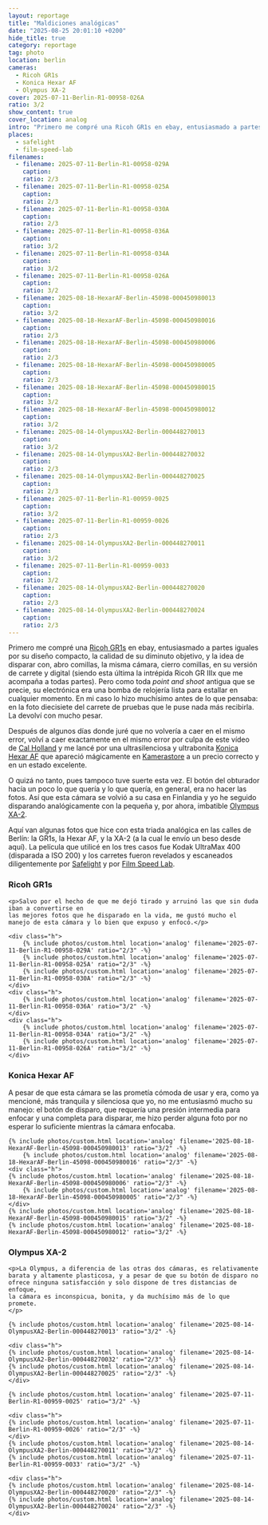 ```yaml
---
layout: reportage
title: "Maldiciones analógicas"
date: "2025-08-25 20:01:10 +0200"
hide_title: true
category: reportage
tag: photo
location: berlin
cameras:
  - Ricoh GR1s
  - Konica Hexar AF
  - Olympus XA-2
cover: 2025-07-11-Berlin-R1-00958-026A
ratio: 3/2
show_content: true
cover_location: analog
intro: "Primero me compré una Ricoh GR1s en ebay, entusiasmado a partes iguales por su diseño compacto, la calidad de su diminuto objetivo, y la idea de disparar con, abro comillas, la misma cámara, cierro comillas, en su versión de carrete y digital (siendo esta última la intrépida Ricoh GR IIIx que me acompaña a todas partes)."
places:
  - safelight
  - film-speed-lab
filenames:
  - filename: 2025-07-11-Berlin-R1-00958-029A
    caption:
    ratio: 2/3
  - filename: 2025-07-11-Berlin-R1-00958-025A
    caption:
    ratio: 2/3
  - filename: 2025-07-11-Berlin-R1-00958-030A
    caption:
    ratio: 2/3
  - filename: 2025-07-11-Berlin-R1-00958-036A
    caption:
    ratio: 3/2
  - filename: 2025-07-11-Berlin-R1-00958-034A
    caption:
    ratio: 3/2
  - filename: 2025-07-11-Berlin-R1-00958-026A
    caption:
    ratio: 3/2
  - filename: 2025-08-18-HexarAF-Berlin-45098-000450980013
    caption:
    ratio: 3/2
  - filename: 2025-08-18-HexarAF-Berlin-45098-000450980016
    caption:
    ratio: 2/3
  - filename: 2025-08-18-HexarAF-Berlin-45098-000450980006
    caption:
    ratio: 2/3
  - filename: 2025-08-18-HexarAF-Berlin-45098-000450980005
    caption:
    ratio: 2/3
  - filename: 2025-08-18-HexarAF-Berlin-45098-000450980015
    caption:
    ratio: 3/2
  - filename: 2025-08-18-HexarAF-Berlin-45098-000450980012
    caption:
    ratio: 3/2
  - filename: 2025-08-14-OlympusXA2-Berlin-000448270013
    caption:
    ratio: 3/2
  - filename: 2025-08-14-OlympusXA2-Berlin-000448270032
    caption:
    ratio: 2/3
  - filename: 2025-08-14-OlympusXA2-Berlin-000448270025
    caption:
    ratio: 2/3
  - filename: 2025-07-11-Berlin-R1-00959-0025
    caption:
    ratio: 3/2
  - filename: 2025-07-11-Berlin-R1-00959-0026
    caption:
    ratio: 2/3
  - filename: 2025-08-14-OlympusXA2-Berlin-000448270011
    caption:
    ratio: 3/2
  - filename: 2025-07-11-Berlin-R1-00959-0033
    caption:
    ratio: 3/2
  - filename: 2025-08-14-OlympusXA2-Berlin-000448270020
    caption:
    ratio: 2/3
  - filename: 2025-08-14-OlympusXA2-Berlin-000448270024
    caption:
    ratio: 2/3
---
```


Primero me compré una [Ricoh
GR1s](https://en.wikipedia.org/wiki/Ricoh_GR_film_cameras) en ebay, entusiasmado a
partes iguales por su diseño compacto, la calidad de su diminuto objetivo, y la
idea de disparar con, abro comillas, la misma cámara, cierro comillas, en su versión de carrete y digital (siendo esta última la
intrépida Ricoh GR IIIx que me acompaña a todas partes). Pero como toda _point and
shoot_ antigua que se precie, su electrónica era una bomba de relojería lista para estallar en
cualquier momento. En mi caso lo hizo muchísimo antes de lo que pensaba: en la
foto diecisiete del carrete de pruebas que le puse nada más recibirla. La devolví con mucho pesar.

Después de algunos días donde juré que no volvería a caer en el mismo error,
volví a caer exactamente en el mismo error por culpa de este vídeo de [Cal
Holland](https://www.youtube.com/watch?v=NQlPBWIPTus) y me lancé por una
ultrasilenciosa y ultrabonita [Konica Hexar
AF](https://en.wikipedia.org/wiki/Konica_Hexar) que apareció mágicamente en
[Kamerastore](https://kamerastore.com) a un precio correcto y en un estado
excelente.

O quizá no tanto, pues tampoco tuve suerte esta vez. El botón del obturador hacía un poco lo que
quería y lo que quería, en general, era no hacer las fotos. Así que esta cámara
se volvió a su casa en Finlandia y yo he seguido disparando analógicamente
con la pequeña y, por ahora, imbatible [Olympus XA-2](https://en.wikipedia.org/wiki/Olympus_XA).

Aquí van algunas fotos que hice con esta triada analógica en las calles de Berlín: la
GR1s, la Hexar AF, y la XA-2 (a la cual le envío un beso desde aquí). La
película que utilicé en los tres casos fue Kodak UltraMax 400 (disparada a ISO 200) y los carretes fueron revelados y escaneados diligentemente por
[Safelight](/maps/berlin/safelight) y por [Film Speed Lab](/maps/berlin/film-speed-lab).

<div class="g">
    <h3>Ricoh GR1s</h3>
    
    <p>Salvo por el hecho de que me dejó tirado y arruinó las que sin duda iban a convertirse en
    las mejores fotos que he disparado en la vida, me gustó mucho el manejo de esta cámara y lo bien que expuso y enfocó.</p>

    <div class="h">
        {% include photos/custom.html location='analog' filename='2025-07-11-Berlin-R1-00958-029A' ratio="2/3" -%}
        {% include photos/custom.html location='analog' filename='2025-07-11-Berlin-R1-00958-025A' ratio="2/3" -%}
        {% include photos/custom.html location='analog' filename='2025-07-11-Berlin-R1-00958-030A' ratio="2/3" -%}
    </div>
    <div class="h">
        {% include photos/custom.html location='analog' filename='2025-07-11-Berlin-R1-00958-036A' ratio="3/2" -%}
    </div>
    <div class="h">
        {% include photos/custom.html location='analog' filename='2025-07-11-Berlin-R1-00958-034A' ratio="3/2" -%}
        {% include photos/custom.html location='analog' filename='2025-07-11-Berlin-R1-00958-026A' ratio="3/2" -%}
    </div>

</div>

<div class="g has-margin-top">
    <h3>Konica Hexar AF</h3>
    <p>A pesar de que esta cámara se las prometía cómoda de usar y era,
        como ya mencioné, más tranquila y silenciosa que yo, no me entusiasmó
        mucho su manejo: el botón de disparo, que requería una presión
        intermedia para enfocar y una completa para disparar, me hizo perder alguna foto por no esperar lo suficiente mientras la cámara enfocaba.
    </p>

    {% include photos/custom.html location='analog' filename='2025-08-18-HexarAF-Berlin-45098-000450980013' ratio="3/2" -%}
        {% include photos/custom.html location='analog' filename='2025-08-18-HexarAF-Berlin-45098-000450980016' ratio="2/3" -%}
    <div class="h">
    {% include photos/custom.html location='analog' filename='2025-08-18-HexarAF-Berlin-45098-000450980006' ratio="2/3" -%}
        {% include photos/custom.html location='analog' filename='2025-08-18-HexarAF-Berlin-45098-000450980005' ratio="2/3" -%}
    </div>
    {% include photos/custom.html location='analog' filename='2025-08-18-HexarAF-Berlin-45098-000450980015' ratio="3/2" -%}
    {% include photos/custom.html location='analog' filename='2025-08-18-HexarAF-Berlin-45098-000450980012' ratio="3/2" -%}

</div>

<div class="g has-margin-top">
    <h3>Olympus XA-2</h3>

    <p>La Olympus, a diferencia de las otras dos cámaras, es relativamente
    barata y altamente plasticosa, y a pesar de que su botón de disparo no
    ofrece ninguna satisfacción y solo dispone de tres distancias de enfoque,
    la cámara es inconspicua, bonita, y da muchísimo más de lo que promete.
    </p>

    {% include photos/custom.html location='analog' filename='2025-08-14-OlympusXA2-Berlin-000448270013' ratio="3/2" -%}

    <div class="h">
    {% include photos/custom.html location='analog' filename='2025-08-14-OlympusXA2-Berlin-000448270032' ratio="2/3" -%}
    {% include photos/custom.html location='analog' filename='2025-08-14-OlympusXA2-Berlin-000448270025' ratio="2/3" -%}
    </div>

    {% include photos/custom.html location='analog' filename='2025-07-11-Berlin-R1-00959-0025' ratio="3/2" -%}

    <div class="h">
    {% include photos/custom.html location='analog' filename='2025-07-11-Berlin-R1-00959-0026' ratio="2/3" -%}
    </div>
    {% include photos/custom.html location='analog' filename='2025-08-14-OlympusXA2-Berlin-000448270011' ratio="3/2" -%}
    {% include photos/custom.html location='analog' filename='2025-07-11-Berlin-R1-00959-0033' ratio="3/2" -%}

    <div class="h">
    {% include photos/custom.html location='analog' filename='2025-08-14-OlympusXA2-Berlin-000448270020' ratio="2/3" -%}
    {% include photos/custom.html location='analog' filename='2025-08-14-OlympusXA2-Berlin-000448270024' ratio="2/3" -%}
    </div>

</div>
